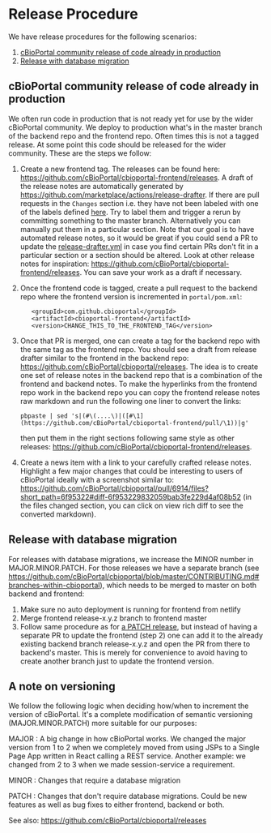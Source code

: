 # Release Procedure
We have release procedures for the following scenarios:

1. [cBioPortal community release of code already in production](#cbioportal-community-release-of-code-already-in-production)
2. [Release with database migration](#Release-with-database-migration)

## cBioPortal community release of code already in production
We often run code in production that is not ready yet for use by the wider
cBioPortal community. We deploy to production what's in the master branch of
the backend repo and the frontend repo. Often times this is not a tagged
release. At some point this code should be released for the wider community.
These are the steps we follow:

1. Create a new frontend tag. The releases can be found here:
   https://github.com/cBioPortal/cbioportal-frontend/releases. A draft of the release notes are automatically generated by https://github.com/marketplace/actions/release-drafter. If there are pull requests in the `Changes` section i.e. they have not been labeled with one of the labels defined [here](https://github.com/cBioPortal/cbioportal-frontend/blob/master/.github/release-drafter.yml). Try to label them and trigger a rerun by committing something to the master branch. Alternatively you can manually put them in a particular section. Note that our goal is to have automated release notes, so it would be great if you could send a PR to update the [release-drafter.yml](https://github.com/cBioPortal/cbioportal-frontend/blob/master/.github/release-drafter.yml) in case you find certain PRs don't fit in a particular section or a section should be altered. Look at other release notes for inspiration:
   https://github.com/cBioPortal/cbioportal-frontend/releases. You can save
   your work as a draft if necessary.
2. Once the frontend code is tagged, create a pull request to the backend repo
   where the frontend version is incremented in `portal/pom.xml`:
   ```
	  <groupId>com.github.cbioportal</groupId>
	  <artifactId>cbioportal-frontend</artifactId>
	  <version>CHANGE_THIS_TO_THE_FRONTEND_TAG</version>
   ```
3. Once that PR is merged, one can create a tag for the backend repo with the
   same tag as the frontend repo. You should see a draft from release drafter similar to the frontend in the backend repo: https://github.com/cBioPortal/cbioportal/releases. The idea is to create one set of release notes in the backend repo that is a combination of the frontend and backend notes. To make the hyperlinks from the frontend repo work in the backend repo you can copy the frontend release notes raw markdown and run the following one liner to convert the links:
   
   ```
   pbpaste | sed 's|(#\(....\)|([#\1](https://github.com/cBioPortal/cbioportal-frontend/pull/\1))|g'
   ```
   then put them in the right sections following same style as other releases: https://github.com/cBioPortal/cbioportal-frontend/releases.
4. Create a news item with a link to your carefully crafted release notes. Highlight a few major changes that could be interesting to users of cBioPortal ideally with a screenshot similar to: https://github.com/cBioPortal/cbioportal/pull/6914/files?short_path=6f95322#diff-6f953229832059bab3fe229d4af08b52 (in the files changed section, you can click on view rich diff to see the converted markdown). 
   
## Release with database migration
For releases with database migrations, we increase the MINOR number in MAJOR.MINOR.PATCH.
For those releases we have a separate branch (see
https://github.com/cBioPortal/cbioportal/blob/master/CONTRIBUTING.md#branches-within-cbioportal),
which needs to be merged to master on both backend and frontend:

1. Make sure no auto deployment is running for frontend from netlify
2. Merge frontend release-x.y.z branch to frontend master
3. Follow same procedure as for [a PATCH
   release](#cbioportal-community-release-of-code-already-in-production),
   but instead of having a separate PR to update the frontend (step 2) one can
   add it to the already existing backend branch release-x.y.z and open the PR
   from there to backend's master. This is merely for convenience to avoid
   having to create another branch just to update the frontend version.

## A note on versioning
We follow the following logic when deciding how/when to increment the version
of cBioPortal. It's a complete modification of semantic versioning
(MAJOR.MINOR.PATCH) more suitable for our purposes:

MAJOR
: A big change in how cBioPortal works. We changed the major version from 1 to
2 when we completely moved from using JSPs to a Single Page App written in
React calling a REST service. Another example: we changed from 2 to 3 when we made session-service a requirement.

MINOR
: Changes that require a database migration

PATCH
: Changes that don't require database migrations. Could be new features as well as bug fixes to either frontend, backend or both.

See also: https://github.com/cBioPortal/cbioportal/releases

